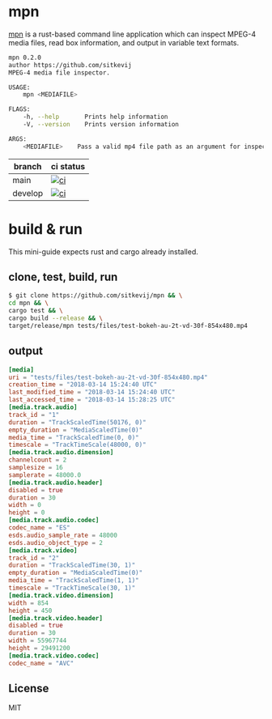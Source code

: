 # mpn

[mpn](https://github.com/sitkevij/mpn) is a rust-based command line application which can inspect MPEG-4 media files,
read box information, and output in variable text formats.

```sh
mpn 0.2.0
author https://github.com/sitkevij
MPEG-4 media file inspector.

USAGE:
    mpn <MEDIAFILE>

FLAGS:
    -h, --help       Prints help information
    -V, --version    Prints version information

ARGS:
    <MEDIAFILE>    Pass a valid mp4 file path as an argument for inspection
```

| branch  | ci status |
|---------|-----------|
| main    | [![ci](https://github.com/sitkevij/mpn/actions/workflows/ci.yml/badge.svg?branch=main)](https://github.com/sitkevij/mpn/actions/workflows/ci.yml)|
| develop | [![ci](https://github.com/sitkevij/mpn/actions/workflows/ci.yml/badge.svg?branch=develop)](https://github.com/sitkevij/mpn/actions/workflows/ci.yml)|

# build & run

This mini-guide expects rust and cargo already installed.

## clone, test, build, run

```sh
$ git clone https://github.com/sitkevij/mpn && \
cd mpn && \
cargo test && \
cargo build --release && \
target/release/mpn tests/files/test-bokeh-au-2t-vd-30f-854x480.mp4
```

## output

```toml
[media]
uri = "tests/files/test-bokeh-au-2t-vd-30f-854x480.mp4"
creation_time = "2018-03-14 15:24:40 UTC"
last_modified_time = "2018-03-14 15:24:40 UTC"
last_accessed_time = "2018-03-14 15:28:25 UTC"
[media.track.audio]
track_id = "1"
duration = "TrackScaledTime(50176, 0)"
empty_duration = "MediaScaledTime(0)"
media_time = "TrackScaledTime(0, 0)"
timescale = "TrackTimeScale(48000, 0)"
[media.track.audio.dimension]
channelcount = 2
samplesize = 16
samplerate = 48000.0
[media.track.audio.header]
disabled = true
duration = 30
width = 0
height = 0
[media.track.audio.codec]
codec_name = "ES"
esds.audio_sample_rate = 48000
esds.audio_object_type = 2
[media.track.video]
track_id = "2"
duration = "TrackScaledTime(30, 1)"
empty_duration = "MediaScaledTime(0)"
media_time = "TrackScaledTime(1, 1)"
timescale = "TrackTimeScale(30, 1)"
[media.track.video.dimension]
width = 854
height = 450
[media.track.video.header]
disabled = true
duration = 30
width = 55967744
height = 29491200
[media.track.video.codec]
codec_name = "AVC"
```

## License

MIT
